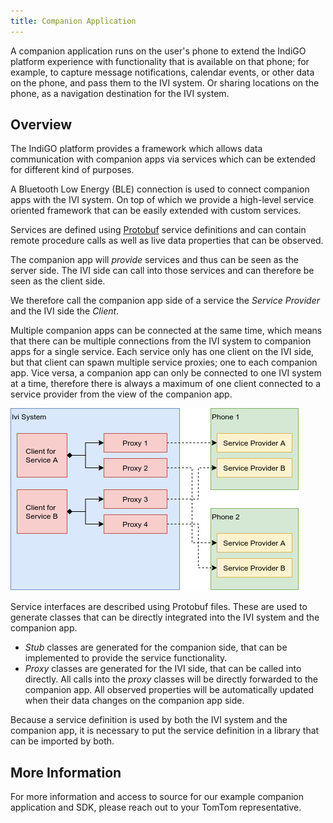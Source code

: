 ```yaml
---
title: Companion Application
---
```


A companion application runs on the user's phone to extend the IndiGO platform experience with 
functionality that is available on that phone; for example, to capture message notifications, 
calendar events, or other data on the phone, and pass them to the IVI system. Or sharing locations 
on the phone, as a navigation destination for the IVI system.

## Overview

The IndiGO platform provides a framework which allows data communication with companion apps via
services which can be extended for different kind of purposes. 

A Bluetooth Low Energy (BLE) connection is used to connect companion apps with the IVI system. On 
top of which we provide a high-level service oriented framework that can be easily extended with 
custom services.

Services are defined using 
[Protobuf](https://developers.google.com/protocol-buffers/docs/overview) service definitions and 
can contain remote procedure calls as well as live data properties that can be observed.

The companion app will _provide_ services and thus can be seen as the server side. The IVI side can
call into those services and can therefore be seen as the client side.

We therefore call the companion app side of a service the _Service Provider_ and the IVI side the 
_Client_.

Multiple companion apps can be connected at the same time, which means that there can be multiple
connections from the IVI system to companion apps for a single service. Each service only has one
client on the IVI side, but that client can spawn multiple service proxies; one to each companion
app. Vice versa, a companion app can only be connected to one IVI system at a time, therefore there
is always a maximum of one client connected to a service provider from the view of the companion
app.

![Companion App Connections](images/companion_app_connections.png)

Service interfaces are described using Protobuf files. These are used to generate classes that can
be directly integrated into the IVI system and the companion app.

* _Stub_ classes are generated for the companion side, that can be implemented to provide the
  service functionality.
* _Proxy_ classes are generated for the IVI side, that can be called into directly. All calls into
  the _proxy_ classes will be directly forwarded to the companion app. All observed properties
  will be automatically updated when their data changes on the companion app side.

Because a service definition is used by both the IVI system and the companion app, it is necessary
to put the service definition in a library that can be imported by both.

## More Information

For more information and access to source for our example companion application and SDK, please 
reach out to your TomTom representative.

